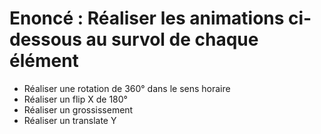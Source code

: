 # Enoncé : Réaliser les animations ci-dessous au survol de chaque élément

- Réaliser une rotation de 360° dans le sens horaire
- Réaliser un flip X de 180°
- Réaliser un grossissement
- Réaliser un translate Y
